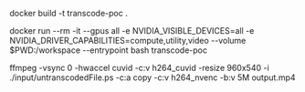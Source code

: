 

docker build -t transcode-poc .

docker run --rm -it --gpus all -e NVIDIA_VISIBLE_DEVICES=all -e NVIDIA_DRIVER_CAPABILITIES=compute,utility,video --volume $PWD:/workspace --entrypoint bash  transcode-poc


ffmpeg -vsync 0 -hwaccel cuvid -c:v h264_cuvid -resize 960x540 -i ./input/untranscodedFile.ps -c:a copy -c:v h264_nvenc -b:v 5M output.mp4
